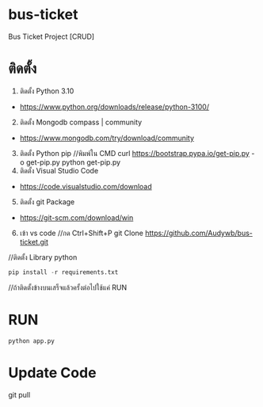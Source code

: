 # bus-ticket
Bus Ticket Project [CRUD]

# ติดตั้ง
1. ติดตั้ง Python 3.10
- https://www.python.org/downloads/release/python-3100/
2. ติดตั้ง Mongodb compass | community
- https://www.mongodb.com/try/download/community
3. ติดตั้ง Python pip
//พิมพ์ใน CMD
curl https://bootstrap.pypa.io/get-pip.py -o get-pip.py
python get-pip.py
4. ติดตั้ง Visual Studio Code
- https://code.visualstudio.com/download
5. ติดตั้ง git Package
- https://git-scm.com/download/win

6. เข้า vs code
//กด Ctrl+Shift+P
git Clone https://github.com/Audywb/bus-ticket.git

//ติดตั้ง Library python
```python
pip install -r requirements.txt
```

//ถ้าติดตั้งข้างบนเสร็จแล้วครั้งต่อไปใช้แค่ RUN
# RUN
```python
python app.py
```

# Update Code
git pull
